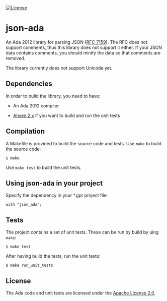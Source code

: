 [![License](https://img.shields.io/:license-Apache_License_2.0-blue.svg)](https://github.com/onox/json-ada/blob/master/LICENSE.md)

json-ada
========

An Ada 2012 library for parsing JSON ([RFC 7159][url-rfc]). The RFC does
not support comments, thus this library does not support it either. If
your JSON data contains comments, you should minify the data so that
comments are removed.

The library currently does not support Unicode yet.

Dependencies
------------

In order to build the library, you need to have:

 * An Ada 2012 compiler

 * [Ahven 2.x][url-ahven] if you want to build and run the unit tests

Compilation
-----------

A Makefile is provided to build the source code and tests. Use `make` to build
the source code:

    $ make

Use `make test` to build the unit tests.

Using json-ada in your project
------------------------------

Specify the dependency in your \*.gpr project file:

    with "json_ada";

Tests
-----

The project contains a set of unit tests. These can be run by build by uing `make`:

    $ make test

After having build the tests, run the unit tests:

    $ make run_unit_tests

License
-------

The Ada code and unit tests are licensed under the [Apache License 2.0][url-apache].

  [url-rfc]: https://tools.ietf.org/html/rfc7159
  [url-ahven]: http://ahven.stronglytyped.org
  [url-apache]: https://opensource.org/licenses/Apache-2.0
